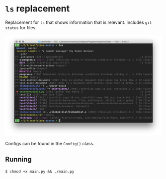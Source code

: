 # `ls` replacement

Replacement for `ls` that shows information that is relevant. Includes `git status` for files.

![](ss.png)

Configs can be found in the `Config()` class.

## Running
`$ chmod +x main.py && ./main.py`
